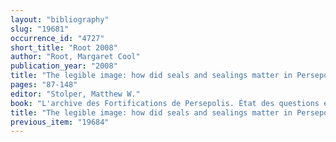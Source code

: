 ```yaml
---
layout: "bibliography"
slug: "19681"
occurrence_id: "4727"
short_title: "Root 2008"
author: "Root, Margaret Cool"
publication_year: "2008"
title: "The legible image: how did seals and sealings matter in Persepolis?"
pages: "87-148"
editor: "Stolper, Matthew W."
book: "L'archive des Fortifications de Persepolis. État des questions et perspectives de recherches Persika 12 (Paris)"
title: "The legible image: how did seals and sealings matter in Persepolis?"
previous_item: "19684"
---
```

